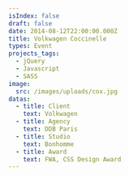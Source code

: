 ```yaml
---
isIndex: false
draft: false
date: 2014-08-12T22:00:00.000Z
title: Volkwagen Coccinelle
types: Event
projects_tags:
  - jQuery
  - Javascript
  - SASS
image:
  src: /images/uploads/cox.jpg
datas:
  - title: Client
    text: Volkwagen
  - title: Agency
    text: DDB Paris
  - title: Studio
    text: Bonhomme
  - title: Award
    text: FWA, CSS Design Award
---
```

